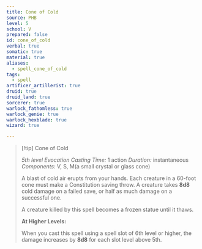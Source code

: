 ```yaml
---
title: Cone of Cold
source: PHB
level: 5
school: V
prepared: false
id: cone_of_cold
verbal: true
somatic: true
material: true
aliases:
  - spell_cone_of_cold
tags:
  - spell
artificer_artillerist: true
druid: true
druid_land: true
sorcerer: true
warlock_fathomless: true
warlock_genie: true
warlock_hexblade: true
wizard: true

---
```

>[!tip] Cone of Cold
>
> *5th level Evocation*
> *Casting Time:* 1 action
> *Duration:* instantaneous
> *Components:* V, S, M(a small crystal or glass cone)
>
>A blast of cold air erupts from your hands. Each creature in a 60-foot cone must make a Constitution saving throw. A creature takes **8d8** cold damage on a failed save, or half as much damage on a successful one.
>
>A creature killed by this spell becomes a frozen statue until it thaws.
>
>**At Higher Levels:**
>
>When you cast this spell using a spell slot of 6th level or higher, the damage increases by **8d8** for each slot level above 5th.
>

